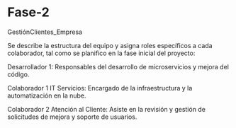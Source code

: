 # Fase-2
GestiónClientes_Empresa

Se describe la estructura del equipo y asigna roles específicos a cada colaborador, tal como se planifico en la fase inicial del proyecto:

Desarrollador 1: Responsables del desarrollo de microservicios y mejora del código.

Colaborador 1 IT Servicios: Encargado de la infraestructura y la automatización en la nube.

Colaborador 2 Atención al Cliente: Asiste en la revisión y gestión de solicitudes de mejora y soporte de usuarios.
